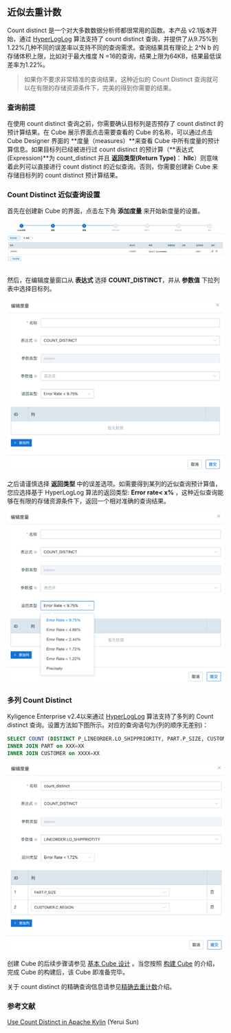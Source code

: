 ## 近似去重计数

Count distinct 是一个对大多数数据分析师都很常用的函数。本产品 v2.1版本开始，通过 [HyperLogLog](https://hal.inria.fr/hal-00406166/document) 算法支持了 count distinct 查询，并提供了从9.75%到 1.22%几种不同的误差率以支持不同的查询需求。查询结果具有理论上 2^N b 的存储体积上限，比如对于最大维度 N =16的查询，结果上限为64KB，结果最低误差率为1.22%。 

> 如果你不要求非常精准的查询结果，这种近似的 Count Distinct 查询就可以在有限的存储资源条件下，完美的得到你需要的结果。



### 查询前提

在使用 count distinct 查询之前，你需要确认目标列是否预存了 count distinct 的预计算结果。在 Cube 展示界面点击需要查看的 Cube 的名称，可以通过点击 Cube Designer 界面的 **度量（measures）**来查看 Cube 中所有度量的预计算信息。如果目标列已经被进行过 count distinct 的预计算（**表达式(Expression)**为 count_distinct 并且 **返回类型(Return Type)**： **hllc**）则意味着此列可以直接进行 count distinct 的近似查询。否则，你需要创建新 Cube 来存储目标列的 count distinct 预计算结果。



### Count Distinct 近似查询设置 

首先在创建新 Cube 的界面，点击左下角 **添加度量** 来开始新度量的设置。

![添加度量](../images/count_distinct/CountDistinct_cn_add.png)

然后，在编辑度量窗口从 **表达式** 选择 **COUNT_DISTINCT**，并从 **参数值** 下拉列表中选择目标列。

![添加 Approximate COUNT_DISTINCT 度量](../images/count_distinct/CountDistinct_cn_edit.png)

之后请谨慎选择 **返回类型** 中的误差选项。如需要得到某列的近似查询预计算值，您应选择基于 HyperLogLog 算法的返回类型: **Error rate< x%** ，这种近似查询能够在有限的存储资源条件下，返回一个相对准确的查询结果。

![选择误差范围](../images/count_distinct/CountDistinct_errorrate.png)



### 多列 Count Distinct

Kyligence Enterprise v2.4以来通过 [HyperLogLog](https://hal.inria.fr/hal-00406166/document) 算法支持了多列的 Count distinct 查询。设置方法如下图所示。对应的查询语句为(列的顺序无差别)：

```sql
SELECT COUNT (DISTINCT P_LINEORDER.LO_SHIPPRIORITY, PART.P_SIZE, CUSTOMER.C_REGION) FROM P_LINEORDER 
INNER JOIN PART on XXX=XX
INNER JOIN CUSTOMER on XXXX=XX
```

![设置多列 Count Distinct](../images/count_distinct/CountDistinct_cn_multi.png)

创建 Cube 的后续步骤请参见 [基本 Cube 设计](../create_cube.cn.md) 。当您按照 [构建 Cube](../../build_cube.cn.md) 的介绍，完成 Cube 的构建后，该 Cube 即准备完毕。

关于 count distinct 的精确查询信息请参见[精确去重计数](count_distinct_bitmap.cn.md)介绍。



### 参考文献

[Use Count Distinct in Apache Kylin](http://kylin.apache.org/blog/2016/08/01/count-distinct-in-kylin/) (Yerui Sun)

